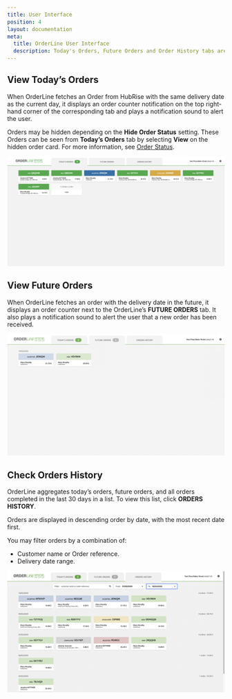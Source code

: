 ```yaml
---
title: User Interface
position: 4
layout: documentation
meta:
  title: OrderLine User Interface
  description: Today's Orders, Future Orders and Order History tabs are available for ease of access on OrderLine.
---
```


## View Today’s Orders

When OrderLine fetches an Order from HubRise with the same delivery date as the current day, it displays an order counter notification on the top right-hand corner of the corresponding tab and plays a notification sound to alert the user.

Orders may be hidden depending on the **Hide Order Status** setting. These Orders can be seen from **Today’s Orders** tab by selecting **View** on the hidden order card. For more information, see [Order Status](/apps/orderline/settings/#set-order-statuses).

![OrderLine Today's Order Tab](../images/006-en-todays-orders.png)

## View Future Orders

When OrderLine fetches an order with the delivery date in the future, it displays an order counter next to the OrderLine’s **FUTURE ORDERS** tab. It also plays a notification sound to alert the user that a new order has been received.

![OrderLine Future Orders Tab](../images/007-en-future-orders.png)

## Check Orders History

OrderLine aggregates today’s orders, future orders, and all orders completed in the last 30 days in a list. To view this list, click **ORDERS HISTORY**.

Orders are displayed in descending order by date, with the most recent date first.

You may filter orders by a combination of:

- Customer name or Order reference.
- Delivery date range.

![OrderLine Orders History Tab](../images/008-en-orders-history.png)
